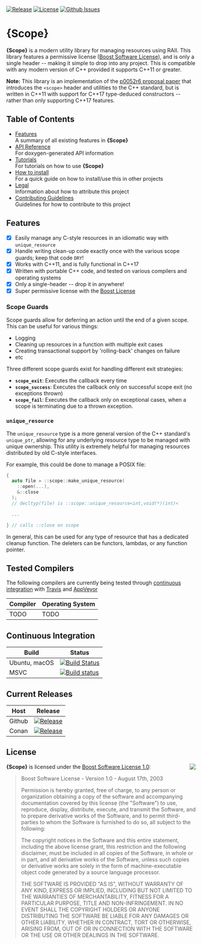 
[![Release](https://img.shields.io/github/release/bitwizeshift/Scope.svg)](https://github.com/bitwizeshift/Scope/releases/latest)
[![License](https://img.shields.io/badge/License-BSL--1.0-blue.svg)](https://raw.githubusercontent.com/bitwizeshift/Scope/master/LICENSE)
[![Github Issues](https://img.shields.io/github/issues/bitwizeshift/Scope.svg)](https://github.com/bitwizeshift/Scope/issues)

# {Scope}

**{Scope}** is a modern utility library for managing resources using RAII.
This library features a permissive license ([Boost Software License](#license)),
and is only a single header -- making it simple to drop into any project.
This is compatible with any modern version of C++ provided it supports
C++11 or greater.

**Note:** This library is an implementation of the
[p0052r6 proposal paper][1] that introduces the `<scope>` header and utilities
to the C++ standard, but is written in C++11 with support for C++17
type-deduced constructors -- rather than only supporting C++17 features.

## Table of Contents

* [Features](#features) \
  A summary of all existing features in **{Scope}**
* [API Reference](https://bitwizeshift.github.io/Scope/api/latest/) \
  For doxygen-generated API information
* [Tutorials](doc/tutorial.md) \
  For tutorials on how to use **{Scope}**
* [How to install](doc/installing.md) \
  For a quick guide on how to install/use this in other projects
* [Legal](doc/legal.md) \
  Information about how to attribute this project
* [Contributing Guidelines](.github/CONTRIBUTING.md) \
  Guidelines for how to contribute to this project

## Features

- [x] Easily manage any C-style resources in an idiomatic way with
      `unique_resource`
- [x] Handle writing clean-up code exactly once with the various scope guards;
      keep that code `DRY`!
- [x] Works with C++11, and is fully functional in C++17
- [x] Written with portable C++ code, and tested on various compilers and
      operating systems
- [x] Only a single-header -- drop it in anywhere!
- [x] Super permissive license with the [Boost License](#license)

[1]: http://www.open-std.org/jtc1/sc22/wg21/docs/papers/2017/p0052r6.pdf

### Scope Guards

Scope guards allow for deferring an action until the end of a given scope.
This can be useful for various things:

* Logging
* Cleaning up resources in a function with multiple exit cases
* Creating transactional support by 'rolling-back' changes on failure
* etc

Three different scope guards exist for handling different exit strategies:

* **`scope_exit`**: Executes the callback every time
* **`scope_success`**: Executes the callback only on successful scope exit
  (no exceptions thrown)
* **`scope_fail`**: Executes the callback only on exceptional cases, when
  a scope is terminating due to a thrown exception.

### `unique_resource`

The `unique_resource` type is a more general version of the C++ standard's
`unique_ptr`, allowing for any underlying resource type to be managed with
unique ownership. This utility is extremely helpful for managing resources
distributed by old C-style interfaces.

For example, this could be done to manage a POSIX file:

```c++
{
  auto file = ::scope::make_unique_resource(
    ::open(...),
    &::close
  );
  // decltyp(file) is ::scope::unique_resource<int,void(*)(int)<

  ...

} // calls ::close on scope
```

In general, this can be used for any type of resource that has a dedicated
cleanup function. The deleters can be functors, lambdas, or any function
pointer.

## Tested Compilers

The following compilers are currently being tested through
[continuous integration](#continuous-integration) with
[Travis](https://travis-ci.com/bitwizeshift/Scope) and
[AppVeyor](https://ci.appveyor.com/project/bitwizeshift/Scope/)

| Compiler              | Operating System                   |
|-----------------------|------------------------------------|
| TODO                  | TODO                               |

## Continuous Integration

| **Build**     | **Status**      |
|---------------|-----------------|
| Ubuntu, macOS | [![Build Status](https://api.travis-ci.com/bitwizeshift/Scope.svg?token=rvTHXMwwmVPcnLHJjss7&branch=master)](https://travis-ci.com/bitwizeshift/Scope) |
| MSVC          | [![Build status](https://ci.appveyor.com/api/projects/status/ou5sraydky6tjxv9?svg=true)](https://ci.appveyor.com/project/bitwizeshift/Scope) |

## Current Releases

| **Host**            | **Release**      |
|---------------------|------------------|
| Github              | [![Release](https://img.shields.io/github/release/bitwizeshift/Scope.svg)](https://github.com/bitwizeshift/Scope/releases/latest) |
| Conan               | [![Release](https://img.shields.io/github/release/bitwizeshift/Scope.svg)](#)

## License

<img align="right" src="http://opensource.org/trademarks/opensource/OSI-Approved-License-100x137.png">

**{Scope}** is licensed under the
[Boost Software License 1.0](https://www.boost.org/users/license.html):

> Boost Software License - Version 1.0 - August 17th, 2003
>
> Permission is hereby granted, free of charge, to any person or organization
> obtaining a copy of the software and accompanying documentation covered by
> this license (the "Software") to use, reproduce, display, distribute,
> execute, and transmit the Software, and to prepare derivative works of the
> Software, and to permit third-parties to whom the Software is furnished to
> do so, all subject to the following:
>
> The copyright notices in the Software and this entire statement, including
> the above license grant, this restriction and the following disclaimer,
> must be included in all copies of the Software, in whole or in part, and
> all derivative works of the Software, unless such copies or derivative
> works are solely in the form of machine-executable object code generated by
> a source language processor.
>
> THE SOFTWARE IS PROVIDED "AS IS", WITHOUT WARRANTY OF ANY KIND, EXPRESS OR
> IMPLIED, INCLUDING BUT NOT LIMITED TO THE WARRANTIES OF MERCHANTABILITY,
> FITNESS FOR A PARTICULAR PURPOSE, TITLE AND NON-INFRINGEMENT. IN NO EVENT
> SHALL THE COPYRIGHT HOLDERS OR ANYONE DISTRIBUTING THE SOFTWARE BE LIABLE
> FOR ANY DAMAGES OR OTHER LIABILITY, WHETHER IN CONTRACT, TORT OR OTHERWISE,
> ARISING FROM, OUT OF OR IN CONNECTION WITH THE SOFTWARE OR THE USE OR OTHER
> DEALINGS IN THE SOFTWARE.
